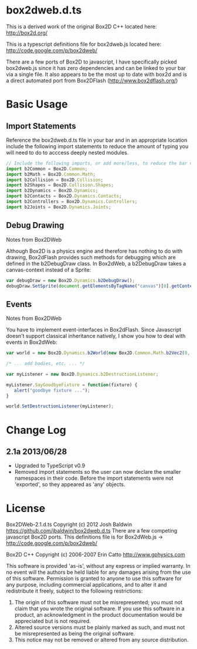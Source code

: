 box2dweb.d.ts
===========

This is a derived work of the original Box2D C++ located here: http://box2d.org/

This is a typescript definitions file for box2dweb.js located here: http://code.google.com/p/box2dweb/

There are a few ports of Box2D to javascript, I have specifically picked box2dweb.js since it has zero dependencies and can be linked to your bar via a single file. It also appears to be the most up to date with box2d and is a direct automated port from Box2DFlash (http://www.box2dflash.org/)

Basic Usage
==========

Import Statements
-----------------

Reference the box2dweb.d.ts file in your bar and in an appropriate location include the following import statements to reduce the amount of typing you will need to do to acccess deeply nested modules.

```typescript
// Include the following imports, or add more/less, to reduce the bar nesting.
import b2Common = Box2D.Common;
import b2Math = Box2D.Common.Math;
import b2Collision = Box2D.Collision;
import b2Shapes = Box2D.Collision.Shapes;
import b2Dynamics = Box2D.Dynamics;
import b2Contacts = Box2D.Dynamics.Contacts;
import b2Controllers = Box2D.Dynamics.Controllers;
import b2Joints = Box2D.Dynamics.Joints;
```

Debug Drawing
-------------

Notes from Box2DWeb

Although Box2D is a physics engine and therefore has nothing to do with drawing, Box2dFlash provides such methods for debugging which are defined in the b2DebugDraw class. In Box2dWeb, a b2DebugDraw takes a canvas-context instead of a Sprite:

```typescript
var debugDraw = new Box2D.Dynamics.b2DebugDraw();
debugDraw.SetSprite(document.getElementsByTagName("canvas")[0].getContext("2d"));
```

Events
------

Notes from Box2DWeb

You have to implement event-interfaces in Box2dFlash. Since Javascript doesn't support classical inheritance natively, I show you how to deal with events in Box2dWeb:
```typescript
var world = new Box2D.Dynamics.b2World(new Box2D.Common.Math.b2Vec2(0, 10), true);

/* ... add bodies, etc. ... */

var myListener = new Box2D.Dynamics.b2DestructionListener;

myListener.SayGoodbyeFixture = function(fixture) {
   alert("goodbye fixture ...");
}

world.SetDestructionListener(myListener);
```

Change Log
==========

2.1a 2013/06/28
---------------
* Upgraded to TypeScript v0.9
* Removed import statements so the user can now declare the smaller namespaces in their code.  Before the import statements were not 'exported', so they appeared as 'any' objects.


License
=======

Box2DWeb-2.1.d.ts Copyright (c) 2012 Josh Baldwin https://github.com/jbaldwin/box2dweb.d.ts
There are a few competing javascript Box2D ports.
This definitions file is for Box2dWeb.js ->
  http://code.google.com/p/box2dweb/

Box2D C++ Copyright (c) 2006-2007 Erin Catto http://www.gphysics.com

This software is provided 'as-is', without any express or implied
warranty.  In no event will the authors be held liable for any damages
arising from the use of this software.
Permission is granted to anyone to use this software for any purpose,
including commercial applications, and to alter it and redistribute it
freely, subject to the following restrictions:
1. The origin of this software must not be misrepresented; you must not
   claim that you wrote the original software. If you use this software
   in a product, an acknowledgment in the product documentation would be
   appreciated but is not required.
2. Altered source versions must be plainly marked as such, and must not be
   misrepresented as being the original software.
3. This notice may not be removed or altered from any source distribution.
